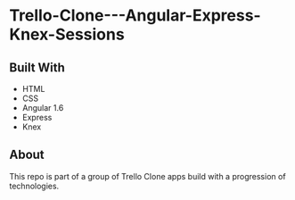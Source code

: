 # Trello-Clone---Angular-Express-Knex-Sessions

## Built With
* HTML
* CSS
* Angular 1.6
* Express
* Knex

## About
This repo is part of a group of Trello Clone apps build with a progression of technologies.
